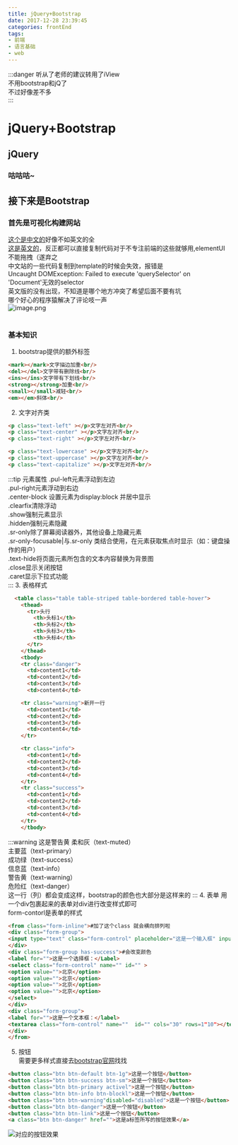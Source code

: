 ```yaml
---
title: jQuery+Bootstrap
date: 2017-12-28 23:39:45
categories: frontEnd
tags:
- 前端
- 语言基础
- web
---
```

:::danger
听从了老师的建议转用了iView<br/>
不用bootstrap和jQ了<br/>
不过好像差不多<br/>
:::
<!-- more -->
# jQuery+Bootstrap
## jQuery
### 咕咕咕~


## 接下来是Bootstrap
### 首先是可视化构建网站<br/>
 <a href='http://www.bootcss.com/p/layoutit/'>这个是中文的</a>好像不如英文的全<br/>
<a href='https://www.layoutit.com/build '>这是英文的</a>，反正都可以直接复制代码对于不专注前端的这些就够用,elementUI不能拖拽（遂弃之<br/>
中文站的一些代码复制到template的时候会失效，报错是<br/>
Uncaught DOMException: Failed to execute 'querySelector' on 'Document'无效的selector<br/>
英文版的没有出现，不知道是哪个地方冲突了希望后面不要有坑<br/>
哪个好心的程序猿解决了评论吱一声<br/>
![image.png](https://upload-images.jianshu.io/upload_images/12620393-29179e402d6f8859.png?imageMogr2/auto-orient/strip%7CimageView2/2/w/1240)<br/>
<br/>
### 基本知识
1. bootstrap提供的额外标签
```html
<mark></mark>文字描边加重<br/>
<del></del>文字带有删除线<br/>
<ins></ins>文字带有下划线<br/>
<strong></strong>加重<br/>
<small></small>减轻<br/>
<em></em>斜体<br/>
```
2. 文字对齐类
```html
<p class="text-left" ></p>文字左对齐<br/>
<p class="text-center" ></p>文字左对齐<br/>
<p class="text-right" ></p>文字左对齐<br/>

<p class="text-lowercase" ></p>文字左对齐<br/>
<p class="text-uppercase" ></p>文字左对齐<br/>
<p class="text-capitalize" ></p>文字左对齐<br/>
```
:::tip 元素属性
.pul-left元素浮动到左边<br/>
.pul-right元素浮动到右边<br/>
.center-block 设置元素为display:block 并居中显示<br/>
.clearfix清除浮动<br/>
.show强制元素显示<br/>
.hidden强制元素隐藏<br/>
.sr-only除了屏幕阅读器外，其他设备上隐藏元素<br/>
.sr-only-focusable|与.sr-only 类结合使用，在元素获取焦点时显示（如：键盘操作的用户）<br/>
.text-hide将页面元素所包含的文本内容替换为背景图<br/>
.close显示关闭按钮<br/>
.caret显示下拉式功能<br/>
:::
3. 表格样式<br/>
```html
  <table class="table table-striped table-bordered table-hover">
    <thead>
      <tr>头行
        <th>头标1</th>
        <th>头标2</th>
        <th>头标3</th>
        <th>头标4</th>
      </tr>
    </thead>
    <tbody>
    <tr class="danger">
      <td>content1</td>
      <td>content2</td>
      <td>content3</td>
      <td>content4</td>

    <tr class="warning">新开一行
      <td>content1</td>
      <td>content2</td>
      <td>content3</td>
      <td>content4</td>
    </tr>

    <tr class="info">
      <td>content1</td>
      <td>content2</td>
      <td>content3</td>
      <td>content4</td>
    </tr>
    <tr class="success">
      <td>content1</td>
      <td>content2</td>
      <td>content3</td>
      <td>content4</td>
    </tr>
    </tbody>
```
:::warning 这是警告黄
柔和灰（text-muted）<br/>主要蓝（text-primary）<br/>成功绿（text-success）<br/>信息蓝（text-info）<br/>警告黄（text-warning）<br/>危险红（text-danger）<br/>这一行（列）都会变成这样，bootstrap的颜色也大部分是这样来的
:::
4. 表单
用一个div包裹起来的表单对div进行改变样式即可<br/>
form-contorl是表单的样式<br/>
```html
<from class="form-inline">#加了这个class 就会横向排列啦
<div class="form-group">
<input type="text" class="form-control" placeholder="这是一个输入框" input-lg>有input-lg就会变大sm就会变小
</div>
<div class="form-group has-success">#会改变颜色
<label for="">这是一个选择框：</Label>
<select class="form-control" name="" id="" >
<option value="">北京</option>
<option value="">北京</option>
<option value="">北京</option>
<option value="">北京</option>
</select>
</div>
<div class="form-group">
<label for="">这是一个文本框：</label>
<textarea class="form-control" name=""  id="" cols="30" rows=1"10"></textarea>
</div>
</from>
```
5. 按钮<br/>
需要更多样式直接去<a href='http://www.bootcss.com/'>bootstrap官网</a>找找<br/>
```html
<button class="btn btn-default btn-1g">这是一个按钮</button>
<button class="btn btn-success btn-sm">这是一个按钮</button>
<button class="btn btn-primary activel">这是一个按钮</button>
<button class="btn btn-info btn-blockl">这是一个按钮</button>
<button class="btn btn-warning"disabled="disabled">这是一个按钮</button>
<button class="btn btn-danger">这是一个按钮</button>
<button class="btn btn-link">这是一个按钮</button>
<a class="btn btn-danger" href="">这是a标签所写的按钮效果</a>
```
![对应的按钮效果](https://upload-images.jianshu.io/upload_images/12620393-86e6efe8d6326e49.png?imageMogr2/auto-orient/strip%7CimageView2/2/w/1240)<br/>
<Valine></Valine>